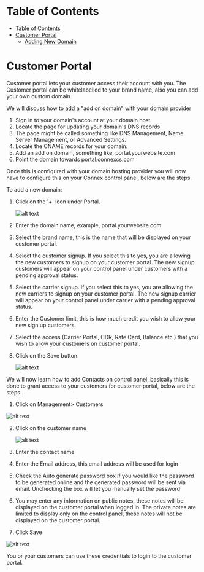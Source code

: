 # Table of Contents

* [Table of Contents](#table-of-contents)
* [Customer Portal](#customer-portal)
    * [Adding New Domain](#to-add-a-new-domain)
    
# Customer Portal

Customer portal lets your customer access their account with you. The Customer portal can be whitelabelled to your brand name, also you can add your own custom domain.

We will discuss how to add a "add on domain" with your domain provider

1. Sign in to your domain's account at your domain host.
2. Locate the page for updating your domain's DNS records.
3. The page might be called something like DNS Management, Name Server Management, or Advanced Settings.
4. Locate the CNAME records for your domain.
5. Add an add on domain, something like, portal.yourwebsite.com
6. Point the domain towards portal.connexcs.com

Once this is configured with your domain hosting provider you will now have to configure this on your Connex control panel, below are the steps.

To add a new domain:

1. Click on the '+' icon under Portal.

   ![alt text][domain]

2. Enter the domain name, example, portal.yourwebsite.com
3. Select the brand name, this is the name that will be displayed on your customer portal.
4. Select the customer signup. If you select this to yes, you are allowing the new customers to signup on your customer portal. The new signup customers will appear on your control panel under customers with a pending approval status.
5. Select the carrier signup. If you select this to yes, you are allowing the new carriers to signup on your customer portal. The new signup carrier will appear on your control panel under carrier with a pending approval status.
6. Enter the Customer limit, this is how much credit you wish to allow your new sign up customers.
7. Select the access (Carrier Portal, CDR, Rate Card, Balance etc.) that you wish to allow your customers on customer portal.
8. Click on the Save button.

   ![alt text][add-new-domain]

We will now learn how to add Contacts on control panel, basically this is done to grant access to your customers for customer portal, below are the steps.

1. Click on Management> Customers

  ![alt text][customer]

2. Click on the customer name

   ![alt text][contacts]

3. Enter the contact name
4. Enter the Email address, this email address will be used for login
5. Check the Auto generate password box if you would like the password to be generated online and the generated password will be sent via email. Unchecking the box will let you manually set the password
6. You may enter any information on public notes, these notes will be displayed on the customer portal when logged in. The private notes are limited to display only on the control panel, these notes will not be displayed on the customer portal.
7. Click Save

 ![alt text][contacts-2]

You or your customers can use these credentials to login to the customer portal.



[customer]: https://raw.githubusercontent.com/digipigeon/connexcs-user-docs/master/new-img/customer.png "customer"
[contacts]: https://raw.githubusercontent.com/digipigeon/connexcs-user-docs/master/new-img/contacts.png "contacts"
[contacts-2]: https://raw.githubusercontent.com/digipigeon/connexcs-user-docs/master/new-img/contacts-2.png "contacts-2"

[domain]: https://raw.githubusercontent.com/digipigeon/connexcs-user-docs/master/img/domain.png "Domain"
[add-new-domain]: https://raw.githubusercontent.com/digipigeon/connexcs-user-docs/master/img/add-new-domain.png "Add-New-Domain"
